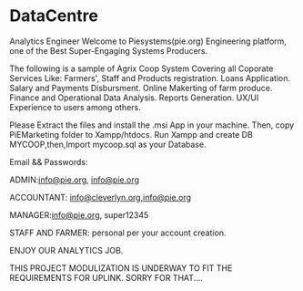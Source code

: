 # DataCentre
Analytics Engineer
Welcome to Piesystems(pie.org) Engineering platform, one of the Best Super-Engaging Systems Producers.

The following is a sample of Agrix Coop System Covering all Coporate Services Like:
Farmers', Staff and Products registration.
Loans Application.
Salary and Payments Disbursment.
Online Makerting of farm produce.
Finance and Operational Data Analysis.
Reports Generation.
UX/UI Experience to users among others.

Please Extract the files and install the .msi App in your machine.
Then, copy PiEMarketing folder to Xampp/htdocs.
Run Xampp and create DB MYCOOP,then,Import mycoop.sql as your Database.

Email && Passwords:

ADMIN:info@pie.org, info@pie.org

ACCOUNTANT: info@cleverlyn.org,info@pie.org

MANAGER:info@pie.org, super12345

STAFF AND FARMER: personal per your account creation.

ENJOY OUR ANALYTICS JOB.


THIS PROJECT MODULIZATION IS UNDERWAY TO FIT THE REQUIREMENTS FOR UPLINK. SORRY FOR THAT....
